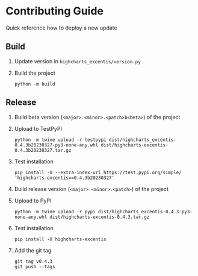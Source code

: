 # Contributing Guide

Quick reference how to deploy a new update

## Build

1. Update version in `highcharts_excentis/version.py`
1. Build the project

       python -m build

## Release

1. Build beta version (`<major>.<minor>.<patch>b<beta>`) of the project
1. Upload to TestPyPI

       python -m twine upload -r testpypi dist/highcharts_excentis-0.4.3b20230327-py3-none-any.whl dist/highcharts-excentis-0.4.3b20230327.tar.gz

1. Test installation

       pip install -U --extra-index-url https://test.pypi.org/simple/ 'highcharts-excentis==0.4.3b20230327'

1. Build release version (`<major>.<minor>.<patch>`) of the project
1. Upload to PyPI

       python -m twine upload -r pypi dist/highcharts_excentis-0.4.3-py3-none-any.whl dist/highcharts-excentis-0.4.3.tar.gz

1. Test installation

       pip install -U highcharts-excentis

1. Add the git tag

       git tag v0.4.3
       git push --tags
